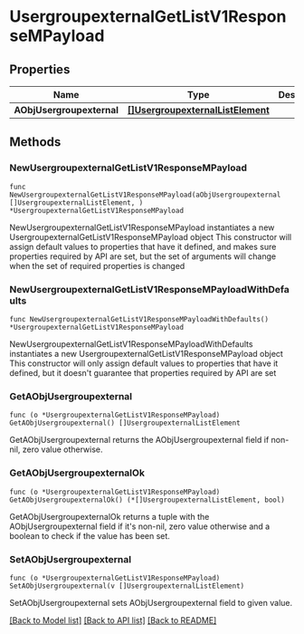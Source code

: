 # UsergroupexternalGetListV1ResponseMPayload

## Properties

Name | Type | Description | Notes
------------ | ------------- | ------------- | -------------
**AObjUsergroupexternal** | [**[]UsergroupexternalListElement**](UsergroupexternalListElement.md) |  | 

## Methods

### NewUsergroupexternalGetListV1ResponseMPayload

`func NewUsergroupexternalGetListV1ResponseMPayload(aObjUsergroupexternal []UsergroupexternalListElement, ) *UsergroupexternalGetListV1ResponseMPayload`

NewUsergroupexternalGetListV1ResponseMPayload instantiates a new UsergroupexternalGetListV1ResponseMPayload object
This constructor will assign default values to properties that have it defined,
and makes sure properties required by API are set, but the set of arguments
will change when the set of required properties is changed

### NewUsergroupexternalGetListV1ResponseMPayloadWithDefaults

`func NewUsergroupexternalGetListV1ResponseMPayloadWithDefaults() *UsergroupexternalGetListV1ResponseMPayload`

NewUsergroupexternalGetListV1ResponseMPayloadWithDefaults instantiates a new UsergroupexternalGetListV1ResponseMPayload object
This constructor will only assign default values to properties that have it defined,
but it doesn't guarantee that properties required by API are set

### GetAObjUsergroupexternal

`func (o *UsergroupexternalGetListV1ResponseMPayload) GetAObjUsergroupexternal() []UsergroupexternalListElement`

GetAObjUsergroupexternal returns the AObjUsergroupexternal field if non-nil, zero value otherwise.

### GetAObjUsergroupexternalOk

`func (o *UsergroupexternalGetListV1ResponseMPayload) GetAObjUsergroupexternalOk() (*[]UsergroupexternalListElement, bool)`

GetAObjUsergroupexternalOk returns a tuple with the AObjUsergroupexternal field if it's non-nil, zero value otherwise
and a boolean to check if the value has been set.

### SetAObjUsergroupexternal

`func (o *UsergroupexternalGetListV1ResponseMPayload) SetAObjUsergroupexternal(v []UsergroupexternalListElement)`

SetAObjUsergroupexternal sets AObjUsergroupexternal field to given value.



[[Back to Model list]](../README.md#documentation-for-models) [[Back to API list]](../README.md#documentation-for-api-endpoints) [[Back to README]](../README.md)


